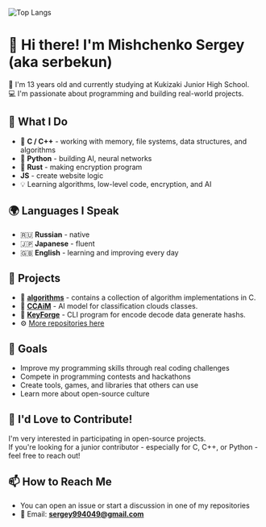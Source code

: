 ![Top Langs](https://github-readme-stats.vercel.app/api/top-langs/?username=serbekun&theme=transparent&hide=html,css,fortran,json1,jso,jso1&lang_count=50)

# 👋 Hi there! I'm Mishchenko Sergey (aka serbekun)

🎒 I'm 13 years old and currently studying at Kukizaki Junior High School.  
💻 I'm passionate about programming and building real-world projects.

## 🧠 What I Do

- 💾 **C / C++** - working with memory, file systems, data structures, and algorithms  
- 🐍 **Python** - building AI, neural networks
- 🦀 **Rust** - making encryption program 
- **JS** - create website logic
- 💡 Learning algorithms, low-level code, еncryption, and AI 

## 🌍 Languages I Speak

- 🇷🇺 **Russian** - native  
- 🇯🇵 **Japanese** - fluent  
- 🇬🇧 **English** - learning and improving every day  

## 🚀 Projects

- 📁 [**algorithms**](https://github.com/serbekun/algorithms) - contains a collection of algorithm implementations in C.
- 🧠 [**CCAiM**](https://github.com/serbekun/CCAiM) - AI model for classification clouds classes.
- 🔐 [**KeyForge**](https://github.com/serbekun/KeyForge) - CLI program for encode decode data generate hashs.
- ⚙️ [More repositories here](https://github.com/serbekun?tab=repositories)  

## 🌱 Goals

- Improve my programming skills through real coding challenges  
- Compete in programming contests and hackathons  
- Create tools, games, and libraries that others can use  
- Learn more about open-source culture  

## 🤝 I'd Love to Contribute!

I'm very interested in participating in open-source projects.  
If you're looking for a junior contributor - especially for C, C++, or Python - feel free to reach out!

## 📫 How to Reach Me

- You can open an issue or start a discussion in one of my repositories  
- 📧 Email: **sergey994049@gmail.com**
